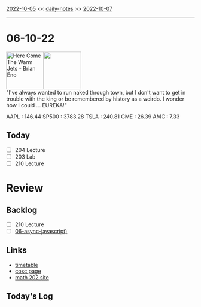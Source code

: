 [2022-10-05](daily_notes/2022-10-05) << [daily-notes](notes/daily-notes.md) >> [2022-10-07](daily_notes/2022-10-07)

---
# 06-10-22
<a href='spotify:album:74jn28Kr29iyh8eZXSvnwi'><img src='https://i.scdn.co/image/1e7c93501d5c55ffdf4184ffcff7f48578ecbbd0' alt='Here Come The Warm Jets - Brian Eno' height=100></a><img src='https://imgs.xkcd.com/comics/archimedes_principle.png' height=100>
<br>"I've always wanted to run naked through town, but I don't want to get in trouble with the king or be remembered by history as a weirdo. I wonder how I could ... EUREKA!"

AAPL : 146.44 
SP500 : 3783.28 
TSLA : 240.81
GME : 26.39
AMC : 7.33

## Today

- [ ] 204 Lecture
- [ ] 203 Lab
- [ ] 210 Lecture

# Review


## Backlog
- [ ] 210 Lecture
- [ ] [06-async-javascript)](notes/06-async-javascript.md)

## Links
- [timetable](https://i.imgur.com/9ghbvAG.png)
- [cosc page](https://cosc203.cspages.otago.ac.nz)
- [math 202 site](https://www.maths.otago.ac.nz/?resOLAF)

## Today's Log